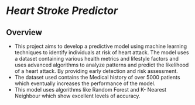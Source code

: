# *Heart Stroke Predictor*
## Overview
- This project aims to develop a predictive model using machine learning techniques to identify individuals at risk of heart attack. The model uses a dataset containing various health metrics and lifestyle factors and uses advanced algorithms to analyze patterns and predict the likelihood of a heart attack. By providing early detection and risk assessment.
- The dataset used contains the Medical history of over 5000 patients which eventually increases the performance of the model.
- This model uses algorithms like Random Forest and K- Nearest Neighbour which show excellent levels of accuracy.
